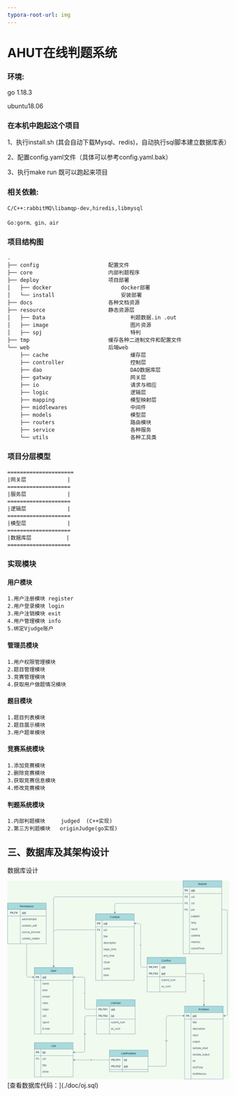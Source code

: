 ```yaml
---
typora-root-url: img
---
```


# AHUT在线判题系统
### 环境:
go 1.18.3

ubuntu18.06
### 在本机中跑起这个项目
1、执行install.sh (其会自动下载Mysql、redis)，自动执行sql脚本建立数据库表）

2、配置config.yaml文件（具体可以参考config.yaml.bak）

3、执行make run 既可以跑起来项目

### 相关依赖:
    C/C++:rabbitMQ\libamqp-dev,hiredis,libmysql

    Go:gorm、gin、air

### 项目结构图
    .
    ├── config                      配置文件
    ├── core                        内部判题程序
    ├── deploy                      项目部署
    │   ├── docker                      docker部署
    │   └── install                     安装部署
    ├── docs                        各种文档资源
    ├── resource                    静态资源层
    │   ├── Data                           判题数据.in .out
    │   ├── image                          图片资源
    │   ├── spj                            特判
    ├── tmp                         缓存各种二进制文件和配置文件
    └── web                         后端web
        ├── cache                          缓存层
        ├── controller                     控制层
        ├── dao                            DAO数据库层
        ├── gatway                         网关层
        ├── io                             请求与相应
        ├── logic                          逻辑层
        ├── mapping                        模型映射层
        ├── middlewares                    中间件
        ├── models                         模型层
        ├── routers                        路由模块
        ├── service                        各种服务
        └── utils                          各种工具类
### 项目分层模型
    =====================
    |网关层             |
    ====================
    |服务层             |
    ====================
    |逻辑层             |
    ====================
    |模型层             |
    ====================
    |数据库层           |
    ====================
### 实现模块

#### 用户模块
    1.用户注册模块 register
    2.用户登录模块 login
    3.用户注销模块 exit
    4.用户管理模块 info
    5.绑定Vjudge账户
#### 管理员模块

    1.用户权限管理模块 
    2.题目管理模块
    3.竞赛管理模块
    4.获取用户做题情况模块
#### 题目模块
    1.题目列表模块
    2.题目展示模块
    3.用户题单模块
#### 竞赛系统模块
    1.添加竞赛模块
    2.删除竞赛模块
    3.获取竞赛信息模块
    4.修改竞赛模块
#### 判题系统模块
    1.内部判题模块     judged  (C++实现)
    2.第三方判题模块   originJudge(go实现)
## 三、数据库及其架构设计

数据库设计

<img src="./docs/img/sql.png" alt="sql" style="zoom: 80%;" />
[查看数据库代码：](./doc/oj.sql)